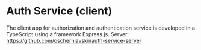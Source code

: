 # Auth Service (client)
The client app for authorization and authentication service is developed in a TypeScript using a framework Express.js.
Server: https://github.com/oscherniavskii/auth-service-server
